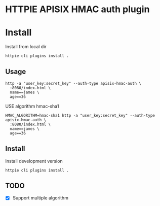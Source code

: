 # HTTPIE APISIX HMAC auth plugin
# Install

Install from local dir

```sh
httpie cli plugins install .
```

## Usage

```shell
http -a "user_key:secret_key" --auth-type apisix-hmac-auth \
  :8080/index.html \
  name==james \
  age==36
```

USE algorithm hmac-sha1
```shell
HMAC_ALGORITHM=hmac-sha1 http -a "user_key:secret_key" --auth-type apisix-hmac-auth \
  :8080/index.html \
  name==james \
  age==36
```

## Install

Install development version

```shell
httpie cli plugins install . 
```

## TODO

- [x] Support multiple algorithm 

